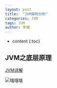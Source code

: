 ```yaml
---
layout: post
title:  "JVM架构分析"
categories: JVM
tags: JVM
author: 李健
---
```

* content
{:toc}
## JVM之底层原理




[JVM详解](http://note.youdao.com/noteshare?id=d48f95961d3b546db755d5314c142531)

![嘻嘻嘻](/images/city.png)

